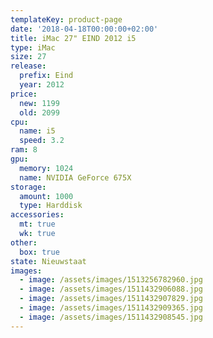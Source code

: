 ```yaml
---
templateKey: product-page
date: '2018-04-18T00:00:00+02:00'
title: iMac 27" EIND 2012 i5
type: iMac
size: 27
release:
  prefix: Eind
  year: 2012
price:
  new: 1199
  old: 2099
cpu:
  name: i5
  speed: 3.2
ram: 8
gpu:
  memory: 1024
  name: NVIDIA GeForce 675X
storage:
  amount: 1000
  type: Harddisk
accessories:
  mt: true
  wk: true
other:
  box: true
state: Nieuwstaat
images:
  - image: /assets/images/1513256782960.jpg
  - image: /assets/images/1511432906088.jpg
  - image: /assets/images/1511432907829.jpg
  - image: /assets/images/1511432909365.jpg
  - image: /assets/images/1511432908545.jpg
---
```


